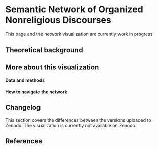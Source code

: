 # Semantic Network of Organized Nonreligious Discourses

This page and the network visualization are currently work in progress

## Theoretical background

## More about this visualization

#### Data and methods

#### How to navigate the network

## Changelog
This section covers the differences between the versions uploaded to Zenodo. The visualization is currently not available on Zenodo.

## References
